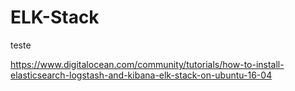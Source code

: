 # ELK-Stack

teste

https://www.digitalocean.com/community/tutorials/how-to-install-elasticsearch-logstash-and-kibana-elk-stack-on-ubuntu-16-04
